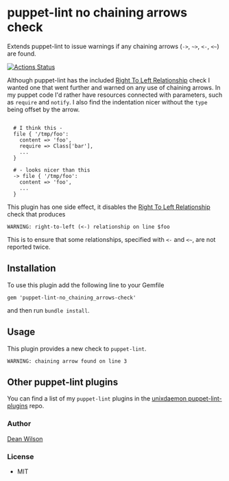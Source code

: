 # puppet-lint no chaining arrows check

Extends puppet-lint to issue warnings if any chaining arrows
(`->`, `~>`, `<-`, `<~`) are found.

[![Actions Status](https://github.com/deanwilson/puppet-lint-no_chaining_arrows-check/workflows/Ruby/badge.svg)](https://github.com/deanwilson/puppet-lint-no_chaining_arrows-check/actions)

Although puppet-lint has the included
[Right To Left Relationship](http://puppet-lint.com/checks/right_to_left_relationship/)
check I wanted one that went further and warned on any use of chaining
arrows. In my puppet code I'd rather have resources connected with
parameters, such as `require` and `notify`. I also find the indentation nicer
without the `type` being offset by the arrow.

```puppet

  # I think this -
  file { '/tmp/foo':
    content => 'foo',
    require => Class['bar'],
    ...
  }

  # - looks nicer than this
  -> file { '/tmp/foo':
    content => 'foo',
    ...
  }
```

This plugin has one side effect, it disables the
[Right To Left Relationship](http://puppet-lint.com/checks/right_to_left_relationship/)
check that produces

    WARNING: right-to-left (<-) relationship on line $foo

This is to ensure that some relationships, specified with
`<-` and `<~`, are not reported twice.

## Installation

To use this plugin add the following line to your Gemfile

    gem 'puppet-lint-no_chaining_arrows-check'

and then run `bundle install`.

## Usage

This plugin provides a new check to `puppet-lint`.

    WARNING: chaining arrow found on line 3

## Other puppet-lint plugins

You can find a list of my `puppet-lint` plugins in the
[unixdaemon puppet-lint-plugins](https://github.com/deanwilson/unixdaemon-puppet-lint-plugins) repo.

### Author

[Dean Wilson](https://www.unixdaemon.net)

### License

 * MIT
